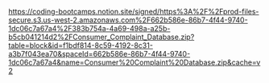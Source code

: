 https://coding-bootcamps.notion.site/signed/https%3A%2F%2Fprod-files-secure.s3.us-west-2.amazonaws.com%2F662b586e-86b7-4f44-9740-1dc06c7a67a4%2F383b754a-4a69-498a-a25b-b5cb041214d2%2FConsumer_Complaint_Database.zip?table=block&id=f1bdf814-8c59-4192-8c31-a3b7f043ea70&spaceId=662b586e-86b7-4f44-9740-1dc06c7a67a4&name=Consumer%20Complaint%20Database.zip&cache=v2
